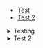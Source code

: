 - [Test](htttps://example.com)
- [Test 2](htttps://example.com)
<details><summary>Testing</summary>

- Testttt
- [Creepy](https://creepysite.com)
- **Hehehe**
  
</details>


<details><summary>Test 2</summary>
  
1. Test
2. **HEHE**
  
</details>
